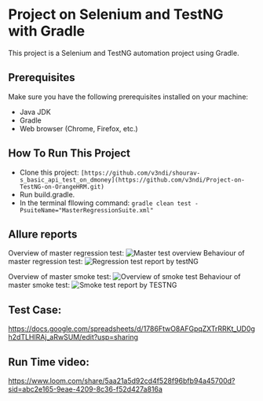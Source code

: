 # Project on Selenium and TestNG with Gradle

This project is a Selenium and TestNG automation project using Gradle.

## Prerequisites

Make sure you have the following prerequisites installed on your machine:

- Java JDK 
- Gradle
- Web browser (Chrome, Firefox, etc.)

## How To Run This Project
- Clone this project:
  ```[https://github.com/v3ndi/shourav-s_basic_api_test_on_dmoney](https://github.com/v3ndi/Project-on-TestNG-on-OrangeHRM.git)```
- Run build.gradle.
- In the terminal fllowing command:
  ```gradle clean test -PsuiteName="MasterRegressionSuite.xml"```


## Allure reports
Overview of master regression test:
![Master test overview](https://github.com/v3ndi/Project-on-TestNG-on-OrangeHRM/assets/83697980/4b559916-0d58-4fa9-9052-c3c1690595d3)
Behaviour of master regression test:
![Regression test report by testNG](https://github.com/v3ndi/Project-on-TestNG-on-OrangeHRM/assets/83697980/62ffa1c9-9b86-42e5-824b-a3c0d2993e12)

Overview of master smoke test:
![Overview of smoke test](https://github.com/v3ndi/Project-on-TestNG-on-OrangeHRM/assets/83697980/0a8a7e26-a35a-4f84-8550-e4ba6cfda1e8)
Behaviour of master smoke test:
![Smoke test report by TESTNG](https://github.com/v3ndi/Project-on-TestNG-on-OrangeHRM/assets/83697980/8d58ac8a-fde0-4745-9100-9e285a1b1c59)


## Test Case:
https://docs.google.com/spreadsheets/d/1786FtwO8AFGpqZXTrRRKt_UD0gh2dTLHlRAj_aRwSUM/edit?usp=sharing
## Run Time video:
https://www.loom.com/share/5aa21a5d92cd4f528f96bfb94a45700d?sid=abc2e165-9eae-4209-8c36-f52d427a816a
